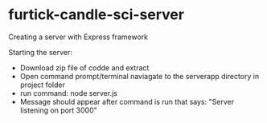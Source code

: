 # furtick-candle-sci-server
Creating a server with Express framework

Starting the server:
* Download zip file of codde and extract
* Open command prompt/terminal naviagate to the serverapp directory in project folder
* run command: node server.js
* Message should appear after command is run that says: "Server listening on port 3000"
